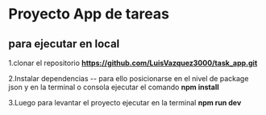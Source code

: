 # Proyecto App de tareas

## para ejecutar en local 

1.clonar el repositorio **https://github.com/LuisVazquez3000/task_app.git** 


2.Instalar dependencias -- para ello posicionarse en el nivel de package json y en la terminal o consola ejecutar el comando **npm install**



3.Luego para levantar el proyecto ejecutar en la terminal **npm run dev**









